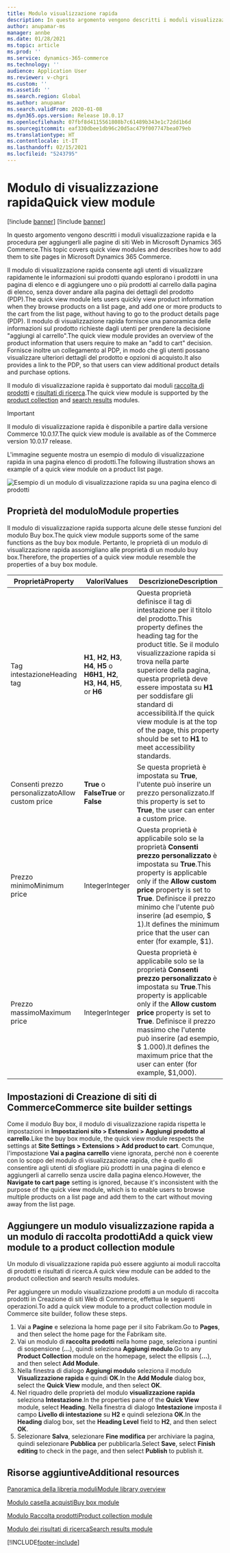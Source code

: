 ```yaml
---
title: Modulo visualizzazione rapida
description: In questo argomento vengono descritti i moduli visualizzazione rapida e la procedura per aggiungerli alle pagine di siti Web in Microsoft Dynamics 365 Commerce.
author: anupamar-ms
manager: annbe
ms.date: 01/28/2021
ms.topic: article
ms.prod: ''
ms.service: dynamics-365-commerce
ms.technology: ''
audience: Application User
ms.reviewer: v-chgri
ms.custom: ''
ms.assetid: ''
ms.search.region: Global
ms.author: anupamar
ms.search.validFrom: 2020-01-08
ms.dyn365.ops.version: Release 10.0.17
ms.openlocfilehash: 07fbf8d4115561808b7c61489b343e1c72dd1b6d
ms.sourcegitcommit: eaf330dbee1db96c20d5ac479f007747bea079eb
ms.translationtype: HT
ms.contentlocale: it-IT
ms.lasthandoff: 02/15/2021
ms.locfileid: "5243795"
---
```

# <a name="quick-view-module"></a><span data-ttu-id="3c7a7-103">Modulo di visualizzazione rapida</span><span class="sxs-lookup"><span data-stu-id="3c7a7-103">Quick view module</span></span>

[!include [banner](includes/banner.md)]
[!include [banner](includes/preview-banner.md)]

<span data-ttu-id="3c7a7-104">In questo argomento vengono descritti i moduli visualizzazione rapida e la procedura per aggiungerli alle pagine di siti Web in Microsoft Dynamics 365 Commerce.</span><span class="sxs-lookup"><span data-stu-id="3c7a7-104">This topic covers quick view modules and describes how to add them to site pages in Microsoft Dynamics 365 Commerce.</span></span>

<span data-ttu-id="3c7a7-105">Il modulo di visualizzazione rapida consente agli utenti di visualizzare rapidamente le informazioni sui prodotti quando esplorano i prodotti in una pagina di elenco e di aggiungere uno o più prodotti al carrello dalla pagina di elenco, senza dover andare alla pagina dei dettagli del prodotto (PDP).</span><span class="sxs-lookup"><span data-stu-id="3c7a7-105">The quick view module lets users quickly view product information when they browse products on a list page, and add one or more products to the cart from the list page, without having to go to the product details page (PDP).</span></span> <span data-ttu-id="3c7a7-106">Il modulo di visualizzazione rapida fornisce una panoramica delle informazioni sul prodotto richieste dagli utenti per prendere la decisione "aggiungi al carrello".</span><span class="sxs-lookup"><span data-stu-id="3c7a7-106">The quick view module provides an overview of the product information that users require to make an "add to cart" decision.</span></span> <span data-ttu-id="3c7a7-107">Fornisce inoltre un collegamento al PDP, in modo che gli utenti possano visualizzare ulteriori dettagli del prodotto e opzioni di acquisto.</span><span class="sxs-lookup"><span data-stu-id="3c7a7-107">It also provides a link to the PDP, so that users can view additional product details and purchase options.</span></span>

<span data-ttu-id="3c7a7-108">Il modulo di visualizzazione rapida è supportato dai moduli [raccolta di prodotti](product-collection-module-overview.md) e [risultati di ricerca](search-result-module.md).</span><span class="sxs-lookup"><span data-stu-id="3c7a7-108">The quick view module is supported by the [product collection](product-collection-module-overview.md) and [search results](search-result-module.md) modules.</span></span>

> [!IMPORTANT]
> <span data-ttu-id="3c7a7-109">Il modulo di visualizzazione rapida è disponibile a partire dalla versione Commerce 10.0.17.</span><span class="sxs-lookup"><span data-stu-id="3c7a7-109">The quick view module is available as of the Commerce version 10.0.17 release.</span></span>

<span data-ttu-id="3c7a7-110">L'immagine seguente mostra un esempio di modulo di visualizzazione rapida in una pagina elenco di prodotti.</span><span class="sxs-lookup"><span data-stu-id="3c7a7-110">The following illustration shows an example of a quick view module on a product list page.</span></span>

![Esempio di un modulo di visualizzazione rapida su una pagina elenco di prodotti](./media/ecommerce-quickview.PNG)

## <a name="module-properties"></a><span data-ttu-id="3c7a7-112">Proprietà del modulo</span><span class="sxs-lookup"><span data-stu-id="3c7a7-112">Module properties</span></span>

<span data-ttu-id="3c7a7-113">Il modulo di visualizzazione rapida supporta alcune delle stesse funzioni del modulo Buy box.</span><span class="sxs-lookup"><span data-stu-id="3c7a7-113">The quick view module supports some of the same functions as the buy box module.</span></span> <span data-ttu-id="3c7a7-114">Pertanto, le proprietà di un modulo di visualizzazione rapida assomigliano alle proprietà di un modulo buy box.</span><span class="sxs-lookup"><span data-stu-id="3c7a7-114">Therefore, the properties of a quick view module resemble the properties of a buy box module.</span></span>

| <span data-ttu-id="3c7a7-115">Proprietà</span><span class="sxs-lookup"><span data-stu-id="3c7a7-115">Property</span></span> | <span data-ttu-id="3c7a7-116">Valori</span><span class="sxs-lookup"><span data-stu-id="3c7a7-116">Values</span></span> | <span data-ttu-id="3c7a7-117">Descrizione</span><span class="sxs-lookup"><span data-stu-id="3c7a7-117">Description</span></span> |
|----------------|--------|-------------|
| <span data-ttu-id="3c7a7-118">Tag intestazione</span><span class="sxs-lookup"><span data-stu-id="3c7a7-118">Heading tag</span></span> | <span data-ttu-id="3c7a7-119">**H1**, **H2**, **H3**, **H4**, **H5** o **H6**</span><span class="sxs-lookup"><span data-stu-id="3c7a7-119">**H1**, **H2**, **H3**, **H4**, **H5**, or **H6**</span></span> | <span data-ttu-id="3c7a7-120">Questa proprietà definisce il tag di intestazione per il titolo del prodotto.</span><span class="sxs-lookup"><span data-stu-id="3c7a7-120">This property defines the heading tag for the product title.</span></span> <span data-ttu-id="3c7a7-121">Se il modulo visualizzazione rapida si trova nella parte superiore della pagina, questa proprietà deve essere impostata su **H1** per soddisfare gli standard di accessibilità.</span><span class="sxs-lookup"><span data-stu-id="3c7a7-121">If the quick view module is at the top of the page, this property should be set to **H1** to meet accessibility standards.</span></span> |
| <span data-ttu-id="3c7a7-122">Consenti prezzo personalizzato</span><span class="sxs-lookup"><span data-stu-id="3c7a7-122">Allow custom price</span></span> | <span data-ttu-id="3c7a7-123">**True** o **False**</span><span class="sxs-lookup"><span data-stu-id="3c7a7-123">**True** or **False**</span></span> | <span data-ttu-id="3c7a7-124">Se questa proprietà è impostata su **True**, l'utente può inserire un prezzo personalizzato.</span><span class="sxs-lookup"><span data-stu-id="3c7a7-124">If this property is set to **True**, the user can enter a custom price.</span></span> |
| <span data-ttu-id="3c7a7-125">Prezzo minimo</span><span class="sxs-lookup"><span data-stu-id="3c7a7-125">Minimum price</span></span> | <span data-ttu-id="3c7a7-126">Integer</span><span class="sxs-lookup"><span data-stu-id="3c7a7-126">Integer</span></span> | <span data-ttu-id="3c7a7-127">Questa proprietà è applicabile solo se la proprietà **Consenti prezzo personalizzato** è impostata su **True**.</span><span class="sxs-lookup"><span data-stu-id="3c7a7-127">This property is applicable only if the **Allow custom price** property is set to **True**.</span></span> <span data-ttu-id="3c7a7-128">Definisce il prezzo minimo che l'utente può inserire (ad esempio, $ 1).</span><span class="sxs-lookup"><span data-stu-id="3c7a7-128">It defines the minimum price that the user can enter (for example, $1).</span></span> |
| <span data-ttu-id="3c7a7-129">Prezzo massimo</span><span class="sxs-lookup"><span data-stu-id="3c7a7-129">Maximum price</span></span> | <span data-ttu-id="3c7a7-130">Integer</span><span class="sxs-lookup"><span data-stu-id="3c7a7-130">Integer</span></span> | <span data-ttu-id="3c7a7-131">Questa proprietà è applicabile solo se la proprietà **Consenti prezzo personalizzato** è impostata su **True**.</span><span class="sxs-lookup"><span data-stu-id="3c7a7-131">This property is applicable only if the **Allow custom price** property is set to **True**.</span></span> <span data-ttu-id="3c7a7-132">Definisce il prezzo massimo che l'utente può inserire (ad esempio, $ 1.000).</span><span class="sxs-lookup"><span data-stu-id="3c7a7-132">It defines the maximum price that the user can enter (for example, $1,000).</span></span> |

## <a name="commerce-site-builder-settings"></a><span data-ttu-id="3c7a7-133">Impostazioni di Creazione di siti di Commerce</span><span class="sxs-lookup"><span data-stu-id="3c7a7-133">Commerce site builder settings</span></span>

<span data-ttu-id="3c7a7-134">Come il modulo Buy box, il modulo di visualizzazione rapida rispetta le impostazioni in **Impostazioni sito \> Estensioni \> Aggiungi prodotto al carrello**.</span><span class="sxs-lookup"><span data-stu-id="3c7a7-134">Like the buy box module, the quick view module respects the settings at **Site Settings \> Extensions \> Add product to cart**.</span></span> <span data-ttu-id="3c7a7-135">Comunque, l'impostazione **Vai a pagina carrello** viene ignorata, perché non è coerente con lo scopo del modulo di visualizzazione rapida, che è quello di consentire agli utenti di sfogliare più prodotti in una pagina di elenco e aggiungerli al carrello senza uscire dalla pagina elenco.</span><span class="sxs-lookup"><span data-stu-id="3c7a7-135">However, the **Navigate to cart page** setting is ignored, because it's inconsistent with the purpose of the quick view module, which is to enable users to browse multiple products on a list page and add them to the cart without moving away from the list page.</span></span>

## <a name="add-a-quick-view-module-to-a-product-collection-module"></a><span data-ttu-id="3c7a7-136">Aggiungere un modulo visualizzazione rapida a un modulo di raccolta prodotti</span><span class="sxs-lookup"><span data-stu-id="3c7a7-136">Add a quick view module to a product collection module</span></span>

<span data-ttu-id="3c7a7-137">Un modulo di visualizzazione rapida può essere aggiunto ai moduli raccolta di prodotti e risultati di ricerca.</span><span class="sxs-lookup"><span data-stu-id="3c7a7-137">A quick view module can be added to the product collection and search results modules.</span></span>

<span data-ttu-id="3c7a7-138">Per aggiungere un modulo visualizzazione prodotti a un modulo di raccolta prodotti in Creazione di siti Web di Commerce, effettua le seguenti operazioni.</span><span class="sxs-lookup"><span data-stu-id="3c7a7-138">To add a quick view module to a product collection module in Commerce site builder, follow these steps.</span></span>

1. <span data-ttu-id="3c7a7-139">Vai a **Pagine** e seleziona la home page per il sito Fabrikam.</span><span class="sxs-lookup"><span data-stu-id="3c7a7-139">Go to **Pages**, and then select the home page for the Fabrikam site.</span></span>
1. <span data-ttu-id="3c7a7-140">Vai un modulo di **raccolta prodotti** nella home page, seleziona i puntini di sospensione (**...**), quindi seleziona **Aggiungi modulo**.</span><span class="sxs-lookup"><span data-stu-id="3c7a7-140">Go to any **Product Collection** module on the homepage, select the ellipsis (**...**), and then select **Add Module**.</span></span>
1. <span data-ttu-id="3c7a7-141">Nella finestra di dialogo **Aggiungi modulo** seleziona il modulo **Visualizzazione rapida** e quindi **OK**.</span><span class="sxs-lookup"><span data-stu-id="3c7a7-141">In the **Add Module** dialog box, select the **Quick View** module, and then select **OK**.</span></span>
1. <span data-ttu-id="3c7a7-142">Nel riquadro delle proprietà del modulo **visualizzazione rapida** seleziona **Intestazione**.</span><span class="sxs-lookup"><span data-stu-id="3c7a7-142">In the properties pane of the **Quick View** module, select **Heading**.</span></span> <span data-ttu-id="3c7a7-143">Nella finestra di dialogo **Intestazione** imposta il campo **Livello di intestazione** su **H2** e quindi seleziona **OK**.</span><span class="sxs-lookup"><span data-stu-id="3c7a7-143">In the **Heading** dialog box, set the **Heading Level** field to **H2**, and then select **OK**.</span></span>
1. <span data-ttu-id="3c7a7-144">Selezionare **Salva**, selezionare **Fine modifica** per archiviare la pagina, quindi selezionare **Pubblica** per pubblicarla.</span><span class="sxs-lookup"><span data-stu-id="3c7a7-144">Select **Save**, select **Finish editing** to check in the page, and then select **Publish** to publish it.</span></span>

## <a name="additional-resources"></a><span data-ttu-id="3c7a7-145">Risorse aggiuntive</span><span class="sxs-lookup"><span data-stu-id="3c7a7-145">Additional resources</span></span>

[<span data-ttu-id="3c7a7-146">Panoramica della libreria moduli</span><span class="sxs-lookup"><span data-stu-id="3c7a7-146">Module library overview</span></span>](starter-kit-overview.md)

[<span data-ttu-id="3c7a7-147">Modulo casella acquisti</span><span class="sxs-lookup"><span data-stu-id="3c7a7-147">Buy box module</span></span>](add-buy-box.md)

[<span data-ttu-id="3c7a7-148">Modulo Raccolta prodotti</span><span class="sxs-lookup"><span data-stu-id="3c7a7-148">Product collection module</span></span>](product-collection-module-overview.md)

[<span data-ttu-id="3c7a7-149">Modulo dei risultati di ricerca</span><span class="sxs-lookup"><span data-stu-id="3c7a7-149">Search results module</span></span>](search-result-module.md)


[!INCLUDE[footer-include](../includes/footer-banner.md)]